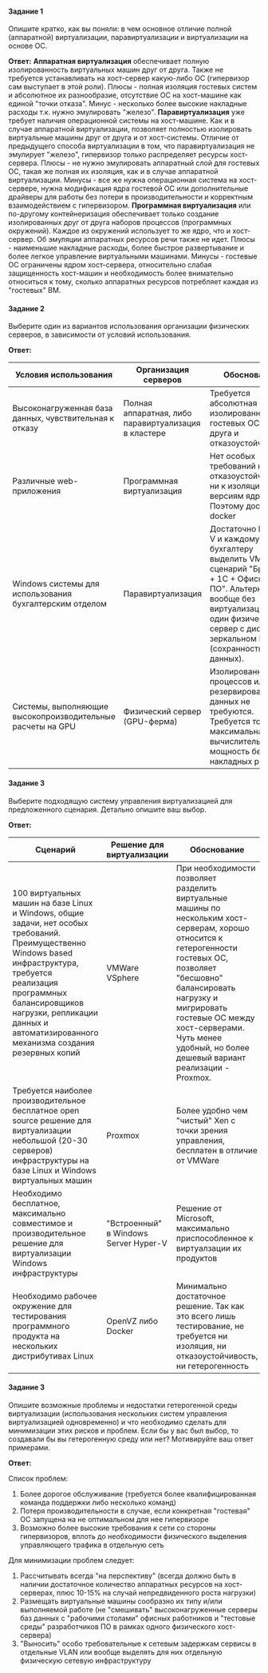 #### Задание 1

Опишите кратко, как вы поняли: в чем основное отличие полной (аппаратной) виртуализации, паравиртуализации и
виртуализации на основе ОС.

**Ответ:**
**Аппаратная виртуализация** обеспечивает полную изолированность виртуальных машин друг от друга. Также не требуется
устанавливать на хост-сервер какую-либо ОС (гипервизор сам выступает в этой роли). Плюсы - полная изоляция гостевых
систем и абсолютное их разнообразие, отсутствие ОС на хост-машине как единой "точки отказа". Минус - несколько более
высокие накладные расходы т.к. нужно эмулировать "железо".
**Паравиртуализация** уже требует наличия операционной системы на хост-машине. Как и в случае аппаратной виртуализации,
позволяет полностью изолировать виртуальные машины друг от друга и от хост-системы. Отличие от предыдущего способа
виртуализации в том, что паравиртуализация не эмулирует "железо", гипервизор только распределяет ресурсы хост-сервера.
Плюсы - не нужно эмулировать аппаратный слой для гостевых ОС, такая же полная их изоляция, как и в случае аппаратной 
виртуализации. Минусы - все же нужна операционная система на хост-сервере, нужна модификация ядра гостевой ОС или
дополнительные драйверы для работы без потери в производительности и корректным взаимодействием с гипервизором.
**Программная виртуализация** или по-другому контейнеризация обеспечивает только создание изолированных друг от друга
наборов процессов (программных окружений). Каждое из окружений использует то же ядро, что и хост-сервер. Об эмуляции
аппаратных ресурсов речи также не идет. Плюсы - наименьшие накладные расходы, более быстрое развертывание и более
легкое управление виртуальными машинами. Минусы - гостевые ОС ограничены ядром хост-сервера, относительно слабая 
защищенность хост-машин и необходимость более внимательно относиться к тому, сколько аппаратных ресурсов потребляет
каждая из "гостевых" ВМ.

#### Задание 2

Выберите один из вариантов использования организации физических серверов, в зависимости от условий использования.

**Ответ:**
<table>

<thead>

<tr>

<th>Условия использования</th>

<th>Организация серверов</th>

<th>Обоснование</th>

</tr>

</thead>

<tbody>

<tr>

<td>Высоконагруженная база данных, чувствительная к отказу</td>

<td>Полная аппаратная, либо паравиртуализация в кластере</td>

<td>Требуется абсолютная изолированность гостевых ОС друг от друга и отказоустойчивость</td>

</tr>

<tr>

<td>Различные web-приложения</td>

<td>Программная виртуализация</td>

<td>Нет особых требований ни к отказоустойчивости, ни к изоляции, ни к версиям ядра. Поэтому достаточно docker</td>

</tr>

<tr>

<td>Windows системы для использования бухгалтерским отделом</td>

<td>Паравиртуализация</td>

<td>Достаточно Hyper-V и каждому бухгалтеру выделить VM под сценарий "Браузер + 1С + Офисное ПО". Альтернатива - вообще без виртуализации, один физический сервер с дисками в зеркальном RAID (сохранность данных).</td>

</tr>

<tr>

<td>Системы, выполняющие высокопроизводительные расчеты на GPU</td>

<td>Физический сервер (GPU-ферма)</td>

<td>Изолированность процессов или резервирование данных не требуются. Требуется только максимальная вычислительная мощность без накладных расходов</td>

</tr>

</tbody>

</table>

#### Задание 3

Выберите подходящую систему управления виртуализацией для предложенного сценария. Детально опишите ваш выбор.

**Ответ:**
<table>

<thead>

<tr>

<th>Сценарий</th>

<th>Решение для виртуализации</th>

<th>Обоснование</th>

</tr>

</thead>

<tbody>

<tr>

<td>100 виртуальных машин на базе Linux и Windows, общие задачи, нет особых требований. Преимущественно Windows based инфраструктура, требуется реализация программных балансировщиков нагрузки, репликации данных и автоматизированного механизма создания резервных копий</td>

<td>VMWare VSphere</td>

<td>При необходимости позволяет разделить виртуальные машины по нескольким хост-серверам, хорошо относится к гетерогенности гостевых ОС, позволяет "бесшовно" балансировать нагрузку и мигрировать гостевые ОС между хост-серверами. Чуть менее удобный, но более дешевый вариант реализации - Proxmox.</td>

</tr>

<tr>

<td>Требуется наиболее производительное бесплатное open source решение для виртуализации небольшой (20-30 серверов) инфраструктуры на базе Linux и Windows виртуальных машин</td>

<td>Proxmox</td>

<td>Более удобно чем "чистый" Xen с точки зрения управления, бесплатен в отличие от VMWare</td>

</tr>

<tr>

<td>Необходимо бесплатное, максимально совместимое и производительное решение для виртуализации Windows инфраструктуры</td>

<td>"Встроенный" в Windows Server Hyper-V</td>

<td>Решение от Microsoft, максимально приспособленное к виртуалзации их продуктов</td>

</tr>

<tr>

<td>Необходимо рабочее окружение для тестирования программного продукта на нескольких дистрибутивах Linux</td>

<td>OpenVZ либо Docker</td>

<td>Минимально достаточное решение. Так как это всего лишь тестирование, не требуется ни изоляция, ни отказоустойчивость, ни гетерогенность</td>

</tr>

</tbody>

</table>

#### Задание 3

Опишите возможные проблемы и недостатки гетерогенной среды виртуализации (использования нескольких систем управления виртуализацией одновременно) и что необходимо сделать для минимизации этих рисков и проблем. Если бы у вас был выбор, то создавали бы вы гетерогенную среду или нет? Мотивируйте ваш ответ примерами.

**Ответ:**

Список проблем:
1. Более дорогое обслуживание (требуется более квалифицированная команда поддержки либо несколько команд)
2. Потеря производительности в случае, если конкретная "гостевая" ОС запущена на не оптимальном для нее гипервизоре
3. Возможно более высокие требования к сети со стороны гипервизоров, вплоть до необходимости физического выделения управляющего трафика в отдельную сеть

Для минимизации проблем следует:
1. Рассчитывать всегда "на перспективу" (всегда должно быть в наличии достаточное количество аппаратных ресурсов на хост-серверах, плюс 10-15% на случай непредвиденного роста нагрузки)
2. Размещать виртуальные машины сообразно их типу и/или выполняемой работе (не "смешивать" высоконагруженные серверы баз данных с "рабочими столами" офисных работников и "тестовые среды" разработчиков ПО в рамках одного физического хост-сервера)
3. "Выносить" особо требовательные к сетевым задержкам сервисы в отдельные VLAN или вообще выделять для них отдельную физическую сетевую инфраструктуру